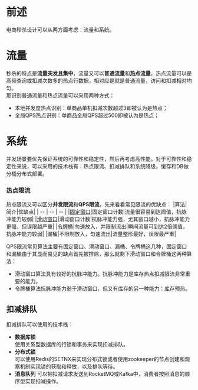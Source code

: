 # 前述
电商秒杀设计可以从两方面考虑：流量和系统。  

# 流量
秒杀的特点是**流量突发且集中**，流量又可以**普通流量**和**热点流量**，热点流量可以是高频查询或扣减次数多的热点行数据，相对应是就是普通流量，访问和扣减相对均匀。  
那识别普通流量和热点流量可以采用两种方式：  
* 本地并发度热点识别：单商品单机扣减次数超过3即被认为是热点；
* 全局QPS热点识别：单商品全局QPS超过500即被认为是热点；

# 系统
并发场景要优先保证系统的可靠性和稳定性，然后再考虑高性能。对于可靠性和稳定性来说，可以采用的技术栈有：热点限流、扣减排队和系统降级，缓存和DB做分桶分布式部署。
### 热点限流
热点限流又可以区分**并发限流**和**QPS限流**，先来看看常见限流的优缺点：
|算法|简介|优缺点|
| -- | -- | -- |
|[固定窗口](https://juejin.cn/post/7056068978862456846)|固定窗口计数|流量很容易到达阈值，抗脉冲能力较弱|
|[滑动窗口](https://juejin.cn/post/7056068978862456846)|滑动窗口计数|抗脉冲能力强，尤其窗口越小，抗脉冲能力更强，但误限越严重|
|[令牌桶](https://juejin.cn/post/7056068978862456846)|匀速放入，并限制流出|瞬间流量可到达2倍阈值，抗脉冲能力较弱|
|漏桶|不限制放入，匀速流出|流量整形最好，误限最严重|

QPS限流常见算法主要有固定窗口、滑动窗口、漏桶、令牌桶这几种，固定窗口和漏桶由于其显而易见的缺点首先被排除，那么就剩下滑动窗口和令牌桶这两种算法：
* 滑动窗口算法具有较好的抗脉冲能力。抗脉冲能力是库存热点扣减限流非常重要的能力。
* 令牌桶算法抗脉冲能力弱于滑动窗口，但又有库存的另一种能力：库存预热。

## 扣减排队
扣减排队可以使用的技术栈：
* **数据库锁**  
  使用关系型数据库的行锁和事务来实现扣减排队。
* **分布式锁**  
  可以使用Redis的SETNX来实现分布式锁或者使用zookeeper的节点创建和观察机制实现锁的获取和释放，以及排队等待。
* **消息队列**
  可以把扣减请求发送到RocketMQ或Kafka中，消费者按照消息的顺序型实现扣减操作。
  
